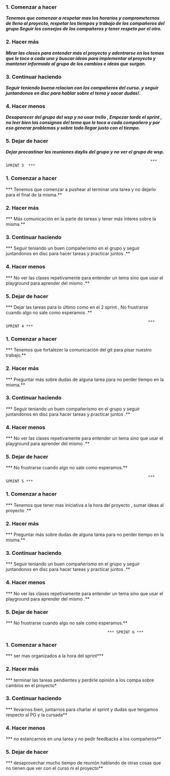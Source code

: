### 1. Comenzar a hacer

  ***Tenemos que comenzar a respetar mas los horarios y comprometernos de lleno al proyecto, respetar los tiempos y trabajo de los compañeros del grupo Seguir los consejos de los compañeros y tener respeto por el otro.***

 ### 2. Hacer más

  ***Mirar las clases para entender más el proyecto y adentrarse en los temas que le toco a cada uno y buscar ideas para implementar al proyecto y mantener informado al grupo de los cambios e ideas que surgan.***
  
  ### 3. Continuar haciendo

  ***Seguir teniendo buena relacion con los compañeros del curso. y seguir juntandonos en disc para hablar sobre el tema y sacar dudas!.***
  
 ###  4. Hacer menos

  ***Desaparecer del grupo del wsp y no usar trello , Empezar tarde el sprint , no leer bien las consignas del tema que le toca a cada compañero y por eso generar problemas y sobre todo llegar justo con el tiempo.***

 ### 5. Dejar de hacer

  ***Dejar procastinar las reuniones daylis del grupo y no ver el grupo de wsp.***

                                                                    *** SPRINT 3  ***

### 1. Comenzar a hacer 

  *** Tenemos que comenzar a pushear al terminar una tarea y no dejarlo para el final de la misma.**

### 2. Hacer más

  *** Más comunicación en la parte de tareas y tener más interes sobre la misma.**

### 3. Continuar haciendo

  *** Seguir teniando un buen compañerismo en el grupo y seguir juntandonos en disc para hacer tareas y practicar juntos .**

###  4. Hacer menos

 *** No ver las clases repetivamente para entender un tema sino que usar el playground para aprender del mismo .**

### 5. Dejar de hacer

*** Dejar las tareas para lo último como en el 2 sprint , No frustrarse cuando algo no sale como esperamos .**


                                                                   *** SPRINT 4 ***

### 1. Comenzar a hacer 

  *** Tenemos que fortalezer la comunicación del git para pisar nuestro trabajo.**

### 2. Hacer más

  *** Preguntar más sobre dudas de alguna tarea para no perder tiempo en la misma.**

### 3. Continuar haciendo

  *** Seguir teniando un buen compañerismo en el grupo y seguir juntandonos en disc para hacer tareas y practicar juntos .**

###  4. Hacer menos

 *** No ver las clases repetivamente para entender un tema sino que usar el playground para aprender del mismo .**

### 5. Dejar de hacer

*** No frustrarse cuando algo no sale como esperamos.**


                                                                   *** SPRINT 5 ***


### 1. Comenzar a hacer 

  *** Tenemos que tener mas iniciativa a la hora del proyecto , sumar ideas al proyecto .**

### 2. Hacer más

  *** Preguntar más sobre dudas de alguna tarea para no perder tiempo en la misma.**

### 3. Continuar haciendo

  *** Seguir teniando un buen compañerismo en el grupo y seguir juntandonos en disc para hacer tareas y practicar juntos .**

###  4. Hacer menos

 *** No ver las clases repetivamente para entender un tema sino que usar el playground para aprender del mismo .**

### 5. Dejar de hacer

*** No frustrarse cuando algo no sale como esperamos.**

                                                 *** SPRINT 6 ***
                                                
### 1. Comenzar a hacer 

  *** ser mas organizados a la hora del sprint***

### 2. Hacer más

  *** terminar las tareas pendientes y perdirle opinión a los compa sobre cambios en el proyecto*

### 3. Continuar haciendo

  *** llevarnos bien, juntarnos para charlar el sprint y dudas que tengamos respecto al PG y la cursada**

###  4. Hacer menos

 *** no estancarnos en una tarea y no pedir feedbacks a los compañeros**

### 5. Dejar de hacer

*** desaprovechar mucho tiempo de reunión hablando de otras cosas que no tienen que ver con el curso ni el proyecto**
